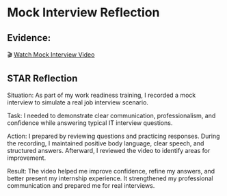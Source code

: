 # Mock Interview Reflection

## Evidence:
🎬 [Watch Mock Interview Video](../evidence/mock_interview/mock_interview_video.mp4)


## STAR Reflection

Situation:
As part of my work readiness training, I recorded a mock interview to simulate a real job interview scenario.

Task:
I needed to demonstrate clear communication, professionalism, and confidence while answering typical IT interview questions.

Action:
I prepared by reviewing questions and practicing responses. During the recording, I maintained positive body language, clear speech, and structured answers. Afterward, I reviewed the video to identify areas for improvement.

Result:
The video helped me improve confidence, refine my answers, and better present my internship experience. It strengthened my professional communication and prepared me for real interviews.
